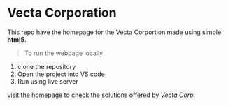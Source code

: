 # Vecta Corporation 

This repo have the homepage for the Vecta Corportion made using simple **html5**.

>To run the webpage locally

1.   clone the repository
2.   Open the project into VS code
3.   Run using live server


visit the homepage to check the solutions offered by _Vecta Corp_. 
